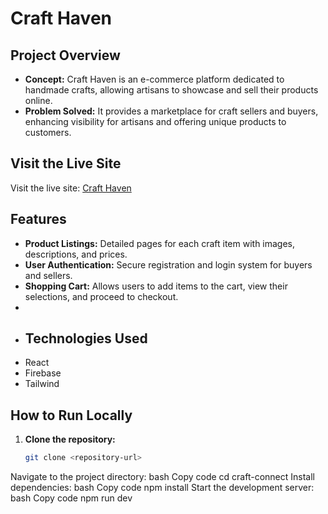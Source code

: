 
# Craft Haven

## Project Overview
- **Concept:** Craft Haven is an e-commerce platform dedicated to handmade crafts, allowing artisans to showcase and sell their products online.
- **Problem Solved:** It provides a marketplace for craft sellers and buyers, enhancing visibility for artisans and offering unique products to customers.

## Visit the Live Site

Visit the live site: [Craft Haven](https://assignment-10-7eeb4.web.app/)

## Features
- **Product Listings:** Detailed pages for each craft item with images, descriptions, and prices.
- **User Authentication:** Secure registration and login system for buyers and sellers.
- **Shopping Cart:** Allows users to add items to the cart, view their selections, and proceed to checkout.
- 
- ## Technologies Used
- React
- Firebase
- Tailwind
## How to Run Locally
1. **Clone the repository:**
   ```bash
   git clone <repository-url>
Navigate to the project directory:
bash
Copy code
cd craft-connect
Install dependencies:
bash
Copy code
npm install
Start the development server:
bash
Copy code
npm run dev
